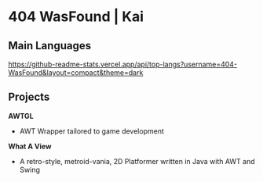 # 404 WasFound | Kai

## Main Languages

https://github-readme-stats.vercel.app/api/top-langs?username=404-WasFound&layout=compact&theme=dark

## Projects

**AWTGL**
- AWT Wrapper tailored to game development

**What A View**
- A retro-style, metroid-vania, 2D Platformer written in Java with AWT and Swing
